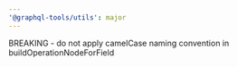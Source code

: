 ```yaml
---
'@graphql-tools/utils': major
---
```


BREAKING - do not apply camelCase naming convention in buildOperationNodeForField
